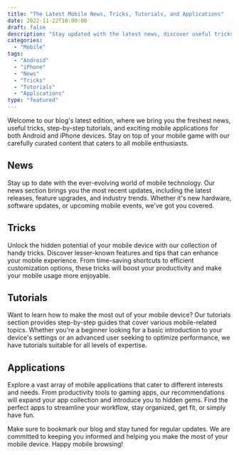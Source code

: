 ```yaml
--- 
title: "The Latest Mobile News, Tricks, Tutorials, and Applications" 
date: 2022-11-22T10:00:00 
draft: false 
description: "Stay updated with the latest news, discover useful tricks, explore helpful tutorials, and find exciting applications for your mobile device." 
categories: 
  - "Mobile" 
tags: 
  - "Android" 
  - "iPhone" 
  - "News" 
  - "Tricks" 
  - "Tutorials" 
  - "Applications" 
type: "featured" 
--- 
```


Welcome to our blog's latest edition, where we bring you the freshest news, useful tricks, step-by-step tutorials, and exciting mobile applications for both Android and iPhone devices. Stay on top of your mobile game with our carefully curated content that caters to all mobile enthusiasts. 

## News 

Stay up to date with the ever-evolving world of mobile technology. Our news section brings you the most recent updates, including the latest releases, feature upgrades, and industry trends. Whether it's new hardware, software updates, or upcoming mobile events, we've got you covered. 

## Tricks 

Unlock the hidden potential of your mobile device with our collection of handy tricks. Discover lesser-known features and tips that can enhance your mobile experience. From time-saving shortcuts to efficient customization options, these tricks will boost your productivity and make your mobile usage more enjoyable. 

## Tutorials 

Want to learn how to make the most out of your mobile device? Our tutorials section provides step-by-step guides that cover various mobile-related topics. Whether you're a beginner looking for a basic introduction to your device's settings or an advanced user seeking to optimize performance, we have tutorials suitable for all levels of expertise. 

## Applications 

Explore a vast array of mobile applications that cater to different interests and needs. From productivity tools to gaming apps, our recommendations will expand your app collection and introduce you to hidden gems. Find the perfect apps to streamline your workflow, stay organized, get fit, or simply have fun. 

Make sure to bookmark our blog and stay tuned for regular updates. We are committed to keeping you informed and helping you make the most of your mobile device. Happy mobile browsing!
